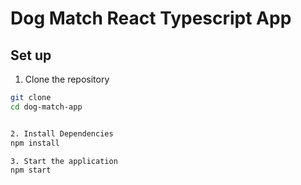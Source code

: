# Dog Match React Typescript App

## Set up

1. Clone the repository
```bash
git clone 
cd dog-match-app


2. Install Dependencies
npm install

3. Start the application
npm start



